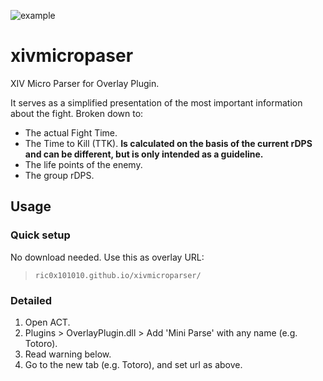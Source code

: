 ![example](https://ric0x101010.github.io/xivmicroparser/img/example.png)

# xivmicropaser
XIV Micro Parser for Overlay Plugin.

It serves as a simplified presentation of the most important information about the fight.
Broken down to:
- The actual Fight Time.
- The Time to Kill (TTK). **Is calculated on the basis of the current rDPS and can be different, but is only intended as a guideline.**
- The life points of the enemy.
- The group rDPS.

## Usage

### Quick setup

No download needed.
Use this as overlay URL:

> `ric0x101010.github.io/xivmicroparser/`

### Detailed

1. Open ACT.
2. Plugins > OverlayPlugin.dll > Add 'Mini Parse' with any name (e.g. Totoro).
3. Read warning below.
4. Go to the new tab (e.g. Totoro), and set url as above.
